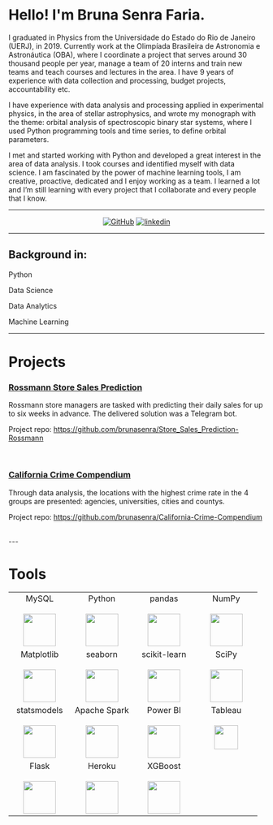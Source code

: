 # Hello! I'm Bruna Senra Faria.

I graduated in Physics from the Universidade do Estado do Rio de Janeiro (UERJ), in 2019. Currently work at the Olimpíada Brasileira de Astronomia e Astronáutica (OBA), where I coordinate a project that serves around 30 thousand people per year, manage a team of 20 interns and train new teams and teach courses and lectures in the area. I have 9 years of experience with data collection and processing, budget projects, accountability etc.

I have experience with data analysis and processing applied in experimental physics, in the area of stellar astrophysics, and wrote my monograph with the theme: orbital analysis of spectroscopic binary star systems, where I used Python programming tools and time series, to define orbital parameters.

I met and started working with Python and developed a great interest in the area of data analysis. I took courses and identified myself with data science. I am fascinated by the power of machine learning tools, I am creative, proactive, dedicated and I enjoy working as a team. I learned a lot and I’m still learning with every project that I collaborate and every people that I know.

---

<p align="center">
    <a href="https://github.com/brunasenra" target="_blank"><img alt="GitHub" src="https://img.shields.io/badge/-@brunasenra-181717?style=flat-square&logo=GitHub&logoColor=white"></a>
    <a href="https://www.linkedin.com/in/bruna-senra-faria/" target="_blank"><img alt="linkedin" src="https://img.shields.io/badge/-LinkedIn-0077B5?style=flat-square&logo=Linkedin&logoColor=white"></a>

---

## Background in:

Python

Data Science

Data Analytics

Machine Learning

---
# Projects

### [Rossmann Store Sales Prediction](https://github.com/brunasenra/Store_Sales_Prediction-Rossmann)

Rossmann store managers are tasked with predicting their daily sales for up to six weeks in advance. The delivered solution was a Telegram bot.

Project repo: https://github.com/brunasenra/Store_Sales_Prediction-Rossmann

<br>

### [California Crime Compendium](https://github.com/brunasenra/California-Crime-Compendium)

Through data analysis, the locations with the highest crime rate in the 4 groups are presented: agencies, universities, cities and countys.

Project repo: https://github.com/brunasenra/California-Crime-Compendium

<br>
---

# Tools

<table>
  <tbody>
    <tr valign="top">
      <td width="25%" align="center">
        <span>MySQL</span><br><br>
        <img height="64px" src="https://cdn.svgporn.com/logos/mysql.svg">
      </td>
      <td width="25%" align="center">
        <span>Python</span><br><br>
        <img height="64px" src="https://cdn.svgporn.com/logos/python.svg">
      </td>
      <td width="25%" align="center">
        <span>pandas</span><br><br>
        <img height="64px" src="https://pandas.pydata.org/static/img/pandas.svg">
      </td>
      <td width="25%" align="center">
        <span>NumPy</span><br><br>
        <img height="64px" src="https://numpy.org/images/logos/numpy.svg">
      </td>
    </tr>
    <tr valign="top">
      <td width="25%" align="center">
        <span>Matplotlib</span><br><br>
        <img height="64px" src="https://matplotlib.org/_images/sphx_glr_logos2_001.png">
      </td>
      <td width="25%" align="center">
        <span>seaborn</span><br><br>
        <img height="64px" src="https://seaborn.pydata.org/_static/logo-wide-lightbg.svg">
      </td>
      <td width="25%" align="center">
        <span>scikit-learn</span><br><br>
        <img height="64px" src="https://scikit-learn.org/stable/_images/scikit-learn-logo-notext.png">
      </td>
      <td width="25%" align="center">
        <span>SciPy</span><br><br>
        <img height="64px" src="https://bids.berkeley.edu/sites/default/files/styles/450x254/public/projects/scipy_logo_450x254.png?itok=kcdZBxrP">
      </td>
    <tr valign="top">
      <td width="25%" align="center">
        <span>statsmodels</span><br><br>
        <img height="64px" src="https://www.statsmodels.org/stable/_images/statsmodels-logo-v2.svg">
      </td>
      <td width="25%" align="center">
        <span>Apache Spark</span><br><br>
        <img height="64px" src="https://spark.apache.org/images/spark-logo-trademark.png">
      </td>
      <td width="25%" align="center">
        <span>Power BI</span><br><br>
        <img height="64px" src="https://uploaddeimagens.com.br/images/002/851/738/full/powerbi_logo.png?1598489763">
      </td>
      <td width="25%" align="center">
        <span>Tableau</span><br><br>
        <img height="47px" src="https://www.tableau.com/themes/custom/tableau_www/logo.png">
      </td>
    </tr>
    <tr valign="top">
    <td width="25%" align="center">
        <span>Flask</span><br><br>
        <img height="64px" src="https://flask.palletsprojects.com/en/1.1.x/_images/flask-logo.png">
      </td>
      <td width="25%" align="center">
        <span>Heroku</span><br><br>
        <img height="64px" src="https://blog.4linux.com.br/wp-content/uploads/2018/01/Heroku.png">
      </td>
      <td width="25%" align="center">
        <span>XGBoost</span><br><br>
        <img height="64px" src="https://upload.wikimedia.org/wikipedia/commons/6/69/XGBoost_logo.png">
      </td>
    </tr>
  </tbody>
</table>
